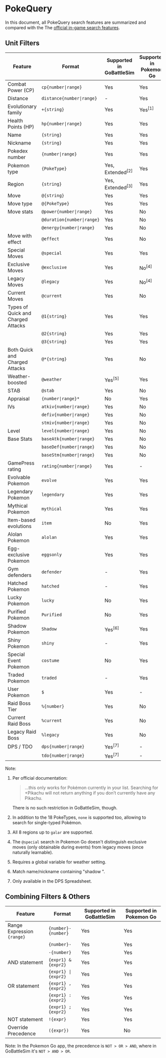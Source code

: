 
# PokeQuery

In this document, all PokeQuery search features are summarized and compared with the The [official in-game search features](https://niantic.helpshift.com/a/pokemon-go/?s=finding-evolving-hatching&f=searching-and-filtering-your-pokemon-inventory-1573844715&p=web).

## Unit Filters

| Feature | Format | Supported in GoBattleSim | Supported in Pokemon Go |
| ------- | ------ | ------------------------ | ----------------------- |
| Combat Power (CP) | `cp{number\|range}` | Yes | Yes |
| Distance  | `distance{number\|range}` | - | Yes |
| Evolutionary family  | `+{string}` | Yes | Yes<sup>[1]</sup> |
| Health Points (HP) | `hp{number\|range}` | Yes | Yes |
| Name | `{string}` | Yes | Yes |
| Nickname | `{string}` | Yes | Yes |
| Pokedex number | `{number\|range}` | Yes | Yes |
| Pokemon type | `{PokeType}` | Yes, Extended<sup>[2]</sup> | Yes |
| Region | `{string}` | Yes, Extended<sup>[3]</sup> | Yes |
| Move | `@{string}` | Yes | Yes |
| Move type | `@{PokeType}` | Yes | Yes |
| Move stats | `@power{number\|range}` | Yes | No |
|  | `@duration{number\|range}` | Yes | No |
|  | `@energy{number\|range}` | Yes | No |
| Move with effect | `@effect` | Yes | No |
| Special Moves | `@special` | Yes | Yes |
| Exclusive Moves | `@exclusive` | Yes | No<sup>[4]</sup> |
| Legacy Moves | `@legacy` | Yes | No<sup>[4]</sup> |
| Current Moves | `@current` | Yes | No |
| Types of Quick and Charged Attacks | `@1{string}` | Yes | Yes |
|  | `@2{string}` | Yes | Yes |
|  | `@3{string}` | Yes | Yes |
| Both Quick and Charged Attacks | `@*{string}` | Yes | No |
| Weather-boosted | `@weather` | Yes<sup>[5]</sup> | Yes |
| STAB | `@stab` | Yes | No |
| Appraisal | `{number\|range}*` | No | Yes |
| IVs | `atkiv{number\|range}` | Yes | No |
|  | `defiv{number\|range}` | Yes | No |
|  | `stmiv{number\|range}` | Yes | No |
| Level | `level{number\|range}` | Yes | No |
| Base Stats | `baseAtk{number\|range}` | Yes | No |
|  | `baseDef{number\|range}` | Yes | No |
|  | `baseStm{number\|range}` | Yes | No |
| GamePress rating | `rating{number\|range}` | Yes | - |
| Evolvable Pokemon | `evolve` | Yes | Yes |
| Legendary Pokemon | `legendary` | Yes | Yes |
| Mythical Pokemon | `mythical` | Yes | Yes |
| Item-based evolutions | `item` | No | Yes |
| Alolan Pokemon | `alolan` | Yes | Yes |
| Egg-exclusive Pokemon | `eggsonly` | Yes | Yes |
| Gym defenders | `defender` | - | Yes |
| Hatched Pokemon | `hatched` | - | Yes |
| Lucky Pokemon | `lucky` | No | Yes |
| Purified Pokemon | `Purified` | No | Yes |
| Shadow Pokemon | `Shadow` | Yes<sup>[6]</sup> | Yes |
| Shiny Pokemon | `shiny` | - | Yes |
| Special Event Pokemon | `costume` | No | Yes |
| Traded Pokemon | `traded` | - | Yes |
| User Pokemon | `$` | Yes | - |
| Raid Boss Tier | `%{number}` | Yes | No |
| Current Raid Boss | `%current` | Yes | No |
| Legacy Raid Boss | `%legacy` | Yes | No |
| DPS / TDO | `dps{number\|range}` | Yes<sup>[7]</sup> | - |
|  | `tdo{number\|range}` | Yes<sup>[7]</sup> | - |

Note:

1. Per official documentation: 

    > ...this only works for Pokémon currently in your list. Searching for +Pikachu will not return anything if you don’t currently have any Pikachu.

   There is no such restriction in GoBattleSim, though.

2. In addition to the 18 PokeTypes, `none` is supported too, allowing to search for single-typed Pokémon.

3. All 8 regions up to `galar` are supported.

4. The `@special` search in Pokemon Go doesn't distinguish exclusive moves (only obtainable during events) from legacy moves (once naturally learnable).

5. Requires a global variable for weather setting.

6. Match name/nickname containing "shadow ".

7. Only available in the DPS Spreadsheet.


## Combining Filters & Others

| Feature | Format | Supported in GoBattleSim | Supported in Pokemon Go |
| ------- | ------ | ------------------------ | ----------------------- |
| Range Expression `{range}` | `{number}-{number}` | Yes | Yes |
| | `{number}-` | Yes | Yes |
|  | `-{number}` | Yes | Yes |
| AND statement | `{expr1} & {expr2}` | Yes | Yes |
| | `{expr1} \| {expr2}` | Yes | Yes |
| OR statement | `{expr1} , {expr2}` | Yes | Yes |
| | `{expr1} : {expr2}` | Yes | Yes |
| | `{expr1} ; {expr2}` | Yes | Yes |
| NOT statement | `!{expr}` | Yes | Yes |
| Override Precedence | `({expr})` | Yes | No |

Note: In the Pokemon Go app, the precedence is `NOT > OR > AND`, where in GoBattleSim it's `NOT > AND > OR`.
